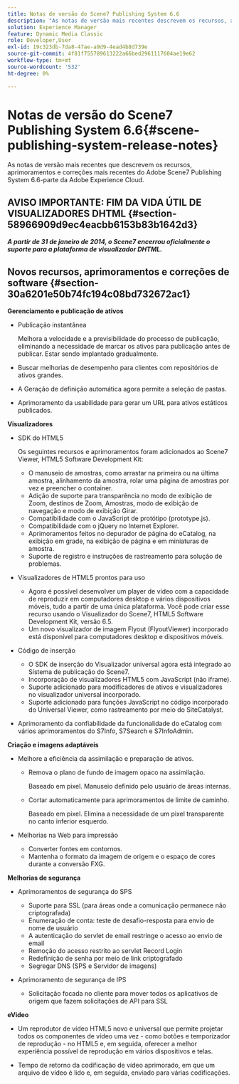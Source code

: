 ```yaml
---
title: Notas de versão do Scene7 Publishing System 6.6
description: "As notas de versão mais recentes descrevem os recursos, aprimoramentos e correções mais recentes do Adobe Scene7 Publishing System 6.6, parte da solução Adobe Experience Manager no Adobe Experience Cloud."
solution: Experience Manager
feature: Dynamic Media Classic
role: Developer,User
exl-id: 19c323db-7da8-47ae-a9d9-4ead4b8d739e
source-git-commit: 4f81f755789613222a66bed2961117604ae19e62
workflow-type: tm+mt
source-wordcount: '532'
ht-degree: 0%

---
```


# Notas de versão do Scene7 Publishing System 6.6{#scene-publishing-system-release-notes}

As notas de versão mais recentes que descrevem os recursos, aprimoramentos e correções mais recentes do Adobe Scene7 Publishing System 6.6-parte da Adobe Experience Cloud.

## AVISO IMPORTANTE: FIM DA VIDA ÚTIL DE VISUALIZADORES DHTML {#section-58966909d9ec4eacbb6153b83b1642d3}

***A partir de 31 de janeiro de 2014, o Scene7 encerrou oficialmente o suporte para a plataforma de visualizador DHTML.***

## Novos recursos, aprimoramentos e correções de software {#section-30a6201e50b74fc194c08bd732672ac1}

**Gerenciamento e publicação de ativos**

* Publicação instantânea

  Melhora a velocidade e a previsibilidade do processo de publicação, eliminando a necessidade de marcar os ativos para publicação antes de publicar. Estar sendo implantado gradualmente.

* Buscar melhorias de desempenho para clientes com repositórios de ativos grandes.
* A Geração de definição automática agora permite a seleção de pastas.
* Aprimoramento da usabilidade para gerar um URL para ativos estáticos publicados.

**Visualizadores**

* SDK do HTML5

  Os seguintes recursos e aprimoramentos foram adicionados ao Scene7 Viewer, HTML5 Software Development Kit:

   * O manuseio de amostras, como arrastar na primeira ou na última amostra, alinhamento da amostra, rolar uma página de amostras por vez e preencher o container.
   * Adição de suporte para transparência no modo de exibição de Zoom, destinos de Zoom, Amostras, modo de exibição de navegação e modo de exibição Girar.
   * Compatibilidade com o JavaScript de protótipo (prototype.js).
   * Compatibilidade com o jQuery no Internet Explorer.
   * Aprimoramentos feitos no depurador de página do eCatalog, na exibição em grade, na exibição de página e em miniaturas de amostra.
   * Suporte de registro e instruções de rastreamento para solução de problemas.

* Visualizadores de HTML5 prontos para uso

   * Agora é possível desenvolver um player de vídeo com a capacidade de reproduzir em computadores desktop e vários dispositivos móveis, tudo a partir de uma única plataforma. Você pode criar esse recurso usando o Visualizador do Scene7, HTML5 Software Development Kit, versão 6.5.
   * Um novo visualizador de imagem Flyout (FlyoutViewer) incorporado está disponível para computadores desktop e dispositivos móveis.

* Código de inserção

   * O SDK de inserção do Visualizador universal agora está integrado ao Sistema de publicação do Scene7.
   * Incorporação de visualizadores HTML5 com JavaScript (não iframe).
   * Suporte adicionado para modificadores de ativos e visualizadores no visualizador universal incorporado.
   * Suporte adicionado para funções JavaScript no código incorporado do Universal Viewer, como rastreamento por meio do SiteCatalyst.

* Aprimoramento da confiabilidade da funcionalidade do eCatalog com vários aprimoramentos do S7Info, S7Search e S7InfoAdmin.

**Criação e imagens adaptáveis**

* Melhore a eficiência da assimilação e preparação de ativos.

   * Remova o plano de fundo de imagem opaco na assimilação.

     Baseado em pixel. Manuseio definido pelo usuário de áreas internas.
   * Cortar automaticamente para aprimoramentos de limite de caminho.

     Baseado em pixel. Elimina a necessidade de um pixel transparente no canto inferior esquerdo.

* Melhorias na Web para impressão

   * Converter fontes em contornos.
   * Mantenha o formato da imagem de origem e o espaço de cores durante a conversão FXG.

**Melhorias de segurança**

* Aprimoramentos de segurança do SPS

   * Suporte para SSL (para áreas onde a comunicação permanece não criptografada)
   * Enumeração de conta: teste de desafio-resposta para envio de nome de usuário
   * A autenticação do servlet de email restringe o acesso ao envio de email
   * Remoção do acesso restrito ao servlet Record Login
   * Redefinição de senha por meio de link criptografado
   * Segregar DNS (SPS e Servidor de imagens)

* Aprimoramento de segurança de IPS

   * Solicitação focada no cliente para mover todos os aplicativos de origem que fazem solicitações de API para SSL

**eVideo**

* Um reprodutor de vídeo HTML5 novo e universal que permite projetar todos os componentes de vídeo uma vez - como botões e temporizador de reprodução - no HTML5 e, em seguida, oferecer a melhor experiência possível de reprodução em vários dispositivos e telas.

* Tempo de retorno da codificação de vídeo aprimorado, em que um arquivo de vídeo é lido e, em seguida, enviado para várias codificações.
